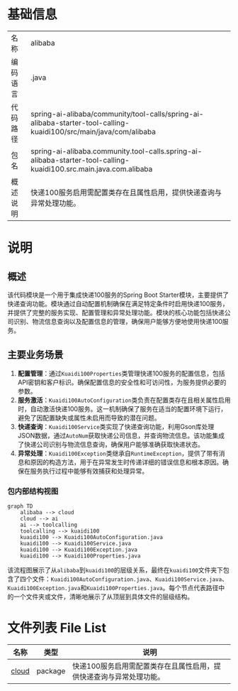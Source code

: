 # 基础信息

|      |      |
|------|------|
| 名称 | alibaba |
| 编码语言 | .java |
| 代码路径 | spring-ai-alibaba/community/tool-calls/spring-ai-alibaba-starter-tool-calling-kuaidi100/src/main/java/com/alibaba |
| 包名 | spring-ai-alibaba.community.tool-calls.spring-ai-alibaba-starter-tool-calling-kuaidi100.src.main.java.com.alibaba |
| 概述说明 | 快递100服务启用需配置类存在且属性启用，提供快递查询与异常处理功能。 |

# 说明

## 概述
该代码模块是一个用于集成快递100服务的Spring Boot Starter模块，主要提供了快递查询功能。模块通过自动配置机制确保在满足特定条件时启用快递100服务，并提供了完整的服务实现、配置管理和异常处理功能。模块的核心功能包括快递公司识别、物流信息查询以及配置信息的管理，确保用户能够方便地使用快递100服务。

## 主要业务场景
1. **配置管理**：通过`Kuaidi100Properties`类管理快递100服务的配置信息，包括API密钥和客户标识。确保配置信息的安全性和可访问性，为服务提供必要的参数。
2. **服务激活**：`Kuaidi100AutoConfiguration`类负责在配置类存在且相关属性启用时，自动激活快递100服务。这一机制确保了服务在适当的配置环境下运行，避免了因配置缺失或属性未启用而导致的潜在问题。
3. **快递查询**：`Kuaidi100Service`类实现了快递查询功能，利用Gson库处理JSON数据，通过`AutoNum`获取快递公司信息，并查询物流信息。该功能集成了快递公司识别与物流信息查询，确保用户能够准确获取快递状态。
4. **异常处理**：`Kuaidi100Exception`类继承自`RuntimeException`，提供了带有消息和原因的构造方法，用于在异常发生时传递详细的错误信息和根本原因。确保在服务执行过程中能够有效捕获和处理异常。


### 包内部结构视图

```mermaid
graph TD
    alibaba --> cloud
    cloud --> ai
    ai --> toolcalling
    toolcalling --> kuaidi100
    kuaidi100 --> Kuaidi100AutoConfiguration.java
    kuaidi100 --> Kuaidi100Service.java
    kuaidi100 --> Kuaidi100Exception.java
    kuaidi100 --> Kuaidi100Properties.java
```

该流程图展示了从`alibaba`到`kuaidi100`的层级关系，最终在`kuaidi100`文件夹下包含了四个文件：`Kuaidi100AutoConfiguration.java`、`Kuaidi100Service.java`、`Kuaidi100Exception.java`和`Kuaidi100Properties.java`。每个节点代表路径中的一个文件夹或文件，清晰地展示了从顶层到具体文件的层级结构。

# 文件列表 File List

| 名称   | 类型  | 说明 |
|-------|------|-------------|
| [cloud](cloud/_module.md) | package | 快递100服务启用需配置类存在且属性启用，提供快递查询与异常处理功能。 |


